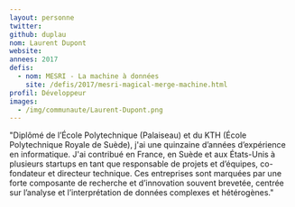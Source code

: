 ```yaml
---
layout: personne
twitter:
github: duplau
nom: Laurent Dupont
website:
annees: 2017
defis:
  - nom: MESRI - La machine à données
    site: /defis/2017/mesri-magical-merge-machine.html
profil: Développeur
images:
  - /img/communaute/Laurent-Dupont.png
---
```


"Diplômé de l’École Polytechnique (Palaiseau) et du KTH (École
Polytechnique Royale de Suède), j'ai une quinzaine d’années
d’expérience en informatique. J'ai contribué en France, en Suède et
aux États-Unis à plusieurs startups en tant que responsable de projets
et d’équipes, co-fondateur et directeur technique. Ces entreprises
sont marquées par une forte composante de recherche et d’innovation
souvent brevetée, centrée sur l’analyse et l’interprétation de données
complexes et hétérogènes."
